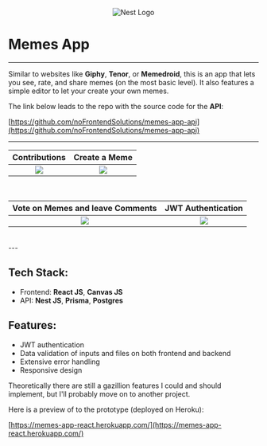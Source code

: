 <p align="center">
  <a  target="blank"><img src="https://www.dropbox.com/s/je9q398fafqnhys/react-logo.png?raw=1" alt="Nest Logo" /></a>
</p>

# Memes App

---

Similar to websites like **Giphy**, **Tenor**, or **Memedroid**, this is an app that lets you see, rate, and share memes (on the most basic level). It also features a simple editor to let your create your own memes.

The link below leads to the repo with the source code for the **API**:

[https://github.com/noFrontendSolutions/memes-app-api](https://github.com/noFrontendSolutions/memes-app-api)

---


|                       Contributions                        |                    Create a Meme                    |
| :-------------------------------------------------------------------------: | :-------------------------------------------------------------------------: |
| ![](https://www.dropbox.com/s/ni40z8bmzj96djy/memes-home.jpg?raw=1) | ![](https://www.dropbox.com/s/9rhb4mfzp7bcvl2/memes-creator-wide.jpg?raw=1) |
<br>

|                       Vote on Memes and leave  Comments                     |                     JWT Authentication                     |
| :-------------------------------------------------------------------------: | :-------------------------------------------------------------------------: |
| ![](https://www.dropbox.com/s/y15yv3g0jpneb22/meme-details.jpg?raw=1) | ![](https://www.dropbox.com/s/ypwzw2b9017asn8/login.jpg?raw=1) |
<br>
---


## Tech Stack:

- Frontend: **React JS**, **Canvas JS**<br>
- API: **Nest JS**, **Prisma**, **Postgres** 
   

## Features:

- JWT authentication
- Data validation of inputs and files on both frontend and backend
- Extensive error handling
- Responsive design

Theoretically there are still a gazillion features I could and should implement, but I'll probably move on to another project.


Here is a preview of to the prototype (deployed on Heroku):

[https://memes-app-react.herokuapp.com/](https://memes-app-react.herokuapp.com/)
